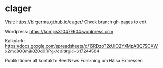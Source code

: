 # clager
Visit: https://birgerma.github.io/clager/
Check branch gh-pages to edit 

Wordpress: https://kompis310479604.wordpress.com

Kalkylark: https://docs.google.com/spreadsheets/d/16RDzoT2kUlO2YXMpABQ7SCXWx2mqBO8mjk8Z0d9RPgk/edit#gid=617244584

Publikationer att kontakta:
BeerNews
Forskning om Hälsa
Expressen

